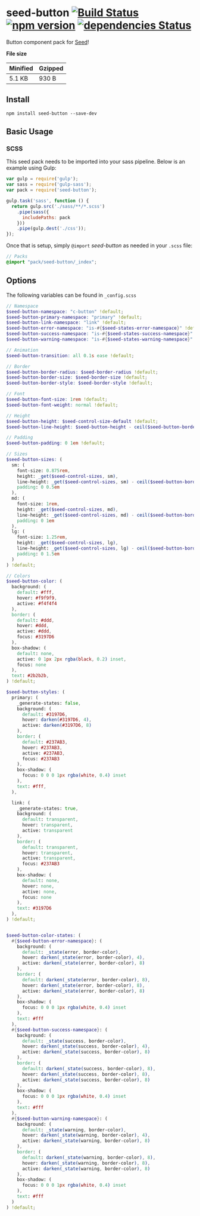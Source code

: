 # seed-button [![Build Status](https://travis-ci.org/helpscout/seed-button.svg?branch=master)](https://travis-ci.org/helpscout/seed-button) [![npm version](https://badge.fury.io/js/seed-button.svg)](https://badge.fury.io/js/seed-button) [![dependencies Status](https://david-dm.org/helpscout/seed-button/status.svg)](https://david-dm.org/helpscout/seed-button)

Button component pack for [Seed](https://github.com/helpscout/seed)!

**File size**

Minified | Gzipped
---|---
5.1 KB | 930 B

## Install
```
npm install seed-button --save-dev
```


## Basic Usage

### SCSS
This seed pack needs to be imported into your sass pipeline. Below is an example using Gulp:


```javascript
var gulp = require('gulp');
var sass = require('gulp-sass');
var pack = require('seed-button');

gulp.task('sass', function () {
  return gulp.src('./sass/**/*.scss')
    .pipe(sass({
      includePaths: pack
    }))
    .pipe(gulp.dest('./css'));
});
```

Once that is setup, simply `@import` *seed-button* as needed in your `.scss` file:

```scss
// Packs
@import "pack/seed-button/_index";
```

## Options

The following variables can be found in `_config.scss`

```scss
// Namespace
$seed-button-namespace: "c-button" !default;
$seed-button-primary-namespace: "primary" !default;
$seed-button-link-namespace: "link" !default;
$seed-button-error-namespace: "is-#{$seed-states-error-namespace}" !default;
$seed-button-success-namespace: "is-#{$seed-states-success-namespace}" !default;
$seed-button-warning-namespace: "is-#{$seed-states-warning-namespace}" !default;

// Animation
$seed-button-transition: all 0.1s ease !default;

// Border
$seed-button-border-radius: $seed-border-radius !default;
$seed-button-border-size: $seed-border-size !default;
$seed-button-border-style: $seed-border-style !default;

// Font
$seed-button-font-size: 1rem !default;
$seed-button-font-weight: normal !default;

// Height
$seed-button-height: $seed-control-size-default !default;
$seed-button-line-height: $seed-button-height - ceil($seed-button-border-size * 2) !default;

// Padding
$seed-button-padding: 0 1em !default;

// Sizes
$seed-button-sizes: (
  sm: (
    font-size: 0.875rem,
    height: _get($seed-control-sizes, sm),
    line-height: _get($seed-control-sizes, sm) - ceil($seed-button-border-size * 2),
    padding: 0 0.5em
  ),
  md: (
    font-size: 1rem,
    height: _get($seed-control-sizes, md),
    line-height: _get($seed-control-sizes, md) - ceil($seed-button-border-size * 2),
    padding: 0 1em
  ),
  lg: (
    font-size: 1.25rem,
    height: _get($seed-control-sizes, lg),
    line-height: _get($seed-control-sizes, lg) - ceil($seed-button-border-size * 2),
    padding: 0 1.5em
  )
) !default;

// Colors
$seed-button-color: (
  background: (
    default: #fff,
    hover: #f9f9f9,
    active: #f4f4f4
  ),
  border: (
    default: #ddd,
    hover: #ddd,
    active: #ddd,
    focus: #3197D6
  ),
  box-shadow: (
    default: none,
    active: 0 1px 2px rgba(black, 0.2) inset,
    focus: none
  ),
  text: #2b2b2b,
) !default;

$seed-button-styles: (
  primary: (
    _generate-states: false,
    background: (
      default: #3197D6,
      hover: darken(#3197D6, 4),
      active: darken(#3197D6, 8)
    ),
    border: (
      default: #237AB3,
      hover: #237AB3,
      active: #237AB3,
      focus: #237AB3
    ),
    box-shadow: (
      focus: 0 0 0 1px rgba(white, 0.4) inset
    ),
    text: #fff,
  ),

  link: (
    _generate-states: true,
    background: (
      default: transparent,
      hover: transparent,
      active: transparent
    ),
    border: (
      default: transparent,
      hover: transparent,
      active: transparent,
      focus: #237AB3
    ),
    box-shadow: (
      default: none,
      hover: none,
      active: none,
      focus: none
    ),
    text: #3197D6
  ),
) !default;


$seed-button-color-states: (
  #{$seed-button-error-namespace}: (
    background: (
      default: _state(error, border-color),
      hover: darken(_state(error, border-color), 4),
      active: darken(_state(error, border-color), 8)
    ),
    border: (
      default: darken(_state(error, border-color), 8),
      hover: darken(_state(error, border-color), 8),
      active: darken(_state(error, border-color), 8)
    ),
    box-shadow: (
      focus: 0 0 0 1px rgba(white, 0.4) inset
    ),
    text: #fff
  ),
  #{$seed-button-success-namespace}: (
    background: (
      default: _state(success, border-color),
      hover: darken(_state(success, border-color), 4),
      active: darken(_state(success, border-color), 8)
    ),
    border: (
      default: darken(_state(success, border-color), 8),
      hover: darken(_state(success, border-color), 8),
      active: darken(_state(success, border-color), 8)
    ),
    box-shadow: (
      focus: 0 0 0 1px rgba(white, 0.4) inset
    ),
    text: #fff
  ),
  #{$seed-button-warning-namespace}: (
    background: (
      default: _state(warning, border-color),
      hover: darken(_state(warning, border-color), 4),
      active: darken(_state(warning, border-color), 8)
    ),
    border: (
      default: darken(_state(warning, border-color), 8),
      hover: darken(_state(warning, border-color), 8),
      active: darken(_state(warning, border-color), 8)
    ),
    box-shadow: (
      focus: 0 0 0 1px rgba(white, 0.4) inset
    ),
    text: #fff
  )
) !default;
```

